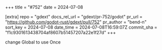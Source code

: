 +++
title = "#752"
date = 2024-07-08

[extra]
repo = "gdext"
docs_rel_url = "gdext/pr-752/godot"
pr_url = "https://github.com/godot-rust/gdext/pull/752"
pr_author = "bend-n"
sort_key = 2024-07-08
date_time = 2024-07-08T16:59:07Z
commit_sha = "f1c9301613438704af8607b51457207a22e1f27d"
+++

change Global to use Once
